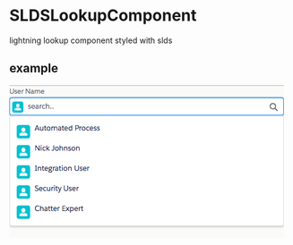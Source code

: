 # SLDSLookupComponent
lightning lookup component styled with slds

## example
![alt text](https://raw.githubusercontent.com/nickforce/SLDSLookupComponent/master/img.png)
